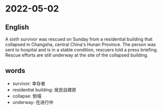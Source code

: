 # 2022-05-02

## English
A sixth survivor was rescued on Sunday from a residential building
that collapsed in Changsha, central China's Hunan Province.
The person was sent to hospital and is in a stable condition, 
rescuers told a press briefing.
Rescue efforts are still underway at the site of the collapsed building.


## words
* survivor: 幸存者
* residential building: 居民自建房
* collapse: 倒塌
* underway: 在进行中